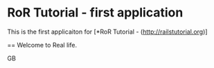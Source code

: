 # RoR Tutorial - first application

This is the first applicaiton for [*RoR Tutorial - (http://railstutorial.org)]

== Welcome to Real life.

GB


